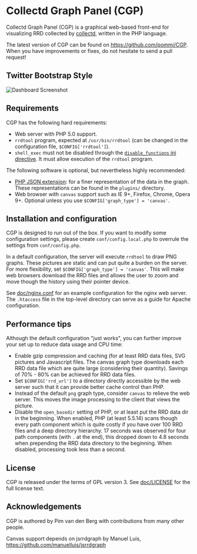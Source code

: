 Collectd Graph Panel (CGP)
==========================
Collectd Graph Panel (CGP) is a graphical web-based front-end for visualizing
RRD collected by [collectd][collectd], written in the PHP language.

The latest version of CGP can be found on https://github.com/pommi/CGP. When you
have improvements or fixes, do not hesitate to send a pull request!

Twitter Bootstrap Style
------------------------
![Dashboard Screenshot](https://github.com/dbeuchler/CGPBootstrap/raw/master/misc/Dashboard-Photo.png)

Requirements
------------
CGP has the following hard requirements:

 - Web server with PHP 5.0 support.
 - `rrdtool` program, expected at `/usr/bin/rrdtool` (can be changed in the
   configuration file, `$CONFIG['rrdtool']`).
 - `shell_exec` must not be disabled through the [`disable_functions` ini
   directive][ini.disable_functions]. It must allow execution of the `rrdtool`
   program.

The following software is optional, but nevertheless highly recommended:

 - [PHP JSON extension][php-json]: for a finer representation of the data in the
   graph. These representations can be found in the `plugins/` directory.
 - Web browser with `canvas` support such as IE 9+, Firefox, Chrome, Opera 9+.
   Optional unless you use `$CONFIG['graph_type'] = 'canvas'`.

Installation and configuration
------------------------------
CGP is designed to run out of the box. If you want to modify some configuration
settings, please create `conf/config.local.php` to overrule the settings from
`conf/config.php`.

In a default configuration, the server will execute `rrdtool` to draw PNG
graphs. These pictures are static and can put quite a burden on the server. For
more flexibility, set `$CONFIG['graph_type'] = 'canvas'`. This will make web
browsers download the RRD files and allows the user to zoom and move though the
history using their pointer device.

See [doc/nginx.conf](doc/nginx.conf) for an example configuration for the nginx
web server. The `.htaccess` file in the top-level directory can serve as a guide
for Apache configuration.

Performance tips
----------------
Although the default configuration "just works", you can further improve your
set up to reduce data usage and CPU time:

 - Enable gzip compression and caching (for at least RRD data files, SVG
   pictures and Javascript files. The canvas graph type downloads each RRD data
   file which are quite large (considering their quantity). Savings of 70% - 80%
   can be achieved for RRD data files.
 - Set `$CONFIG['rrd_url']` to a directory directly accessible by the web server
   such that it can provide better cache control than PHP.
 - Instead of the default `png` graph type, consider `canvas` to relieve the web
   server. This moves the image processing to the client that views the picture.
 - Disable the `open_basedir` setting of PHP, or at least put the RRD data dir
   in the beginning. When enabled, PHP (at least 5.5.14) scans though every
   path component which is quite costly if you have over 100 RRD files and a
   deep directory hierarchy. 17 seconds was observed for four path components
   (with `.` at the end), this dropped down to 4.8 seconds when prepending the
   RRD data directory to the beginning. When disabled, processing took less than
   a second.

License
-------
CGP is released under the terms of GPL version 3. See [doc/LICENSE](doc/LICENSE)
for the full license text.

Acknowledgements
----------------
CGP is authored by Pim van den Berg with contributions from many other people.

Canvas support depends on jsrrdgraph by Manuel Luis,
https://github.com/manuelluis/jsrrdgraph

 [collectd]: http://collectd.org/
 [ini.disable_functions]: http://php.net/ini.core#ini.disable-functions
 [php-json]: http://php.net/json
